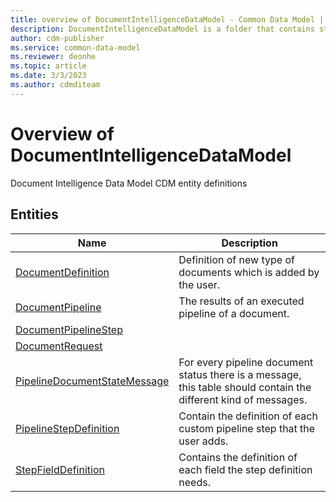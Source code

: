 ```yaml
---
title: overview of DocumentIntelligenceDataModel - Common Data Model | Microsoft Docs
description: DocumentIntelligenceDataModel is a folder that contains standard entities related to the Common Data Model.
author: cdm-publisher
ms.service: common-data-model
ms.reviewer: deonhe
ms.topic: article
ms.date: 3/3/2023
ms.author: cdmditeam
---
```


# Overview of DocumentIntelligenceDataModel

Document Intelligence Data Model CDM entity definitions  

## Entities

|Name|Description|
|---|---|
|[DocumentDefinition](DocumentDefinition.md)|Definition of new type of documents which is added by the user.|
|[DocumentPipeline](DocumentPipeline.md)|The results of an executed pipeline of a document.|
|[DocumentPipelineStep](DocumentPipelineStep.md)||
|[DocumentRequest](DocumentRequest.md)||
|[PipelineDocumentStateMessage](PipelineDocumentStateMessage.md)|For every pipeline document status there is a message, this table should contain the different kind of messages.|
|[PipelineStepDefinition](PipelineStepDefinition.md)|Contain the definition of each custom pipeline step that the user adds.|
|[StepFieldDefinition](StepFieldDefinition.md)|Contains the definition of each field the step definition needs.|
